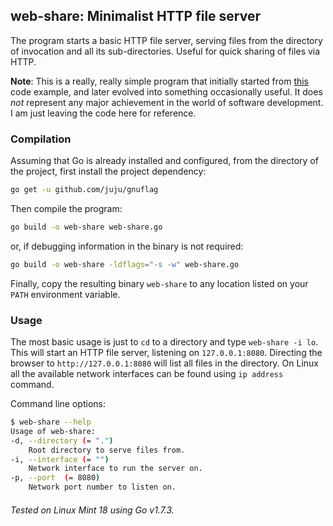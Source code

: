 ## web-share: Minimalist HTTP file server

The program starts a basic HTTP file server, serving files from the directory of invocation and all its sub-directories. Useful for quick sharing of files via HTTP.

**Note**: This is a really, really simple program that initially started from
[this](https://golang.org/pkg/net/http/#example_FileServer) code example, and later evolved
into something occasionally useful. It does _not_ represent any major achievement in the world of
software development. I am just leaving the code here for reference.

### Compilation
Assuming that Go is already installed and configured, from the directory of the project,
first install the project dependency:
```sh
go get -u github.com/juju/gnuflag
```
Then compile the program:
```sh
go build -o web-share web-share.go
```
or, if debugging information in the binary is not required:
```sh
go build -o web-share -ldflags="-s -w" web-share.go
```
Finally, copy the resulting binary `web-share` to any location listed on your `PATH`
environment variable.

### Usage
The most basic usage is just to `cd` to a directory and type `web-share -i lo`. This will start
an HTTP file server, listening on `127.0.0.1:8080`. Directing the browser to
`http://127.0.0.1:8080` will list all files in the directory. On Linux all the available network
interfaces can be found using `ip address` command.

Command line options:
```sh
$ web-share --help
Usage of web-share:
-d, --directory (= ".")
    Root directory to serve files from.
-i, --interface (= "")
    Network interface to run the server on.
-p, --port  (= 8080)
    Network port number to listen on.
```

###### Tested on Linux Mint 18 using Go v1.7.3.
